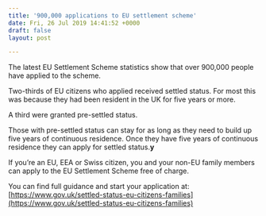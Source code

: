 ```yaml
---
title: '900,000 applications to EU settlement scheme'
date: Fri, 26 Jul 2019 14:41:52 +0000
draft: false
layout: post

---
```


The latest EU Settlement Scheme statistics show that over 900,000 people have applied to the scheme.

Two-thirds of EU citizens who applied received settled status. For most this was because they had been resident in the UK for five years or more.

A third were granted pre-settled status.

Those with pre-settled status can stay for as long as they need to build up five years of continuous residence. Once they have five years of continuous residence they can apply for settled status.**y**

If you’re an EU, EEA or Swiss citizen, you and your non-EU family members can apply to the EU Settlement Scheme free of charge.

You can find full guidance and start your application at:  
[https://www.gov.uk/settled-status-eu-citizens-families](https://www.gov.uk/settled-status-eu-citizens-families)